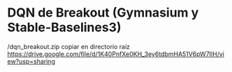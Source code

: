 # DQN de Breakout (Gymnasium y Stable-Baselines3)
/dqn_breakout.zip
copiar en directorio raíz
https://drive.google.com/file/d/1K40PnfXe0KH_3ey6tdbmHA51V6pW7IlH/view?usp=sharing